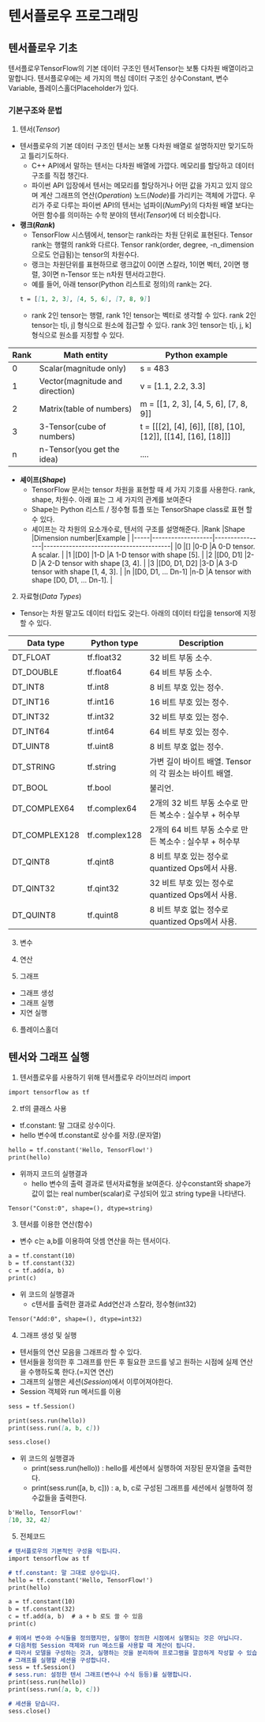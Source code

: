 # 텐서플로우 프로그래밍

## 텐서플로우 기초

텐서플로우TensorFlow의 기본 데이터 구조인 텐서Tensor는 보통 다차원 배열이라고 말합니다. 텐서플로우에는 세 가지의 핵심 데이터 구조인 상수Constant, 변수Variable, 플레이스홀더Placeholder가 있다.

### 기본구조와 문법

1. 텐서(_Tensor_)
- 텐서플로우의 기본 데이터 구조인 텐서는 보통 다차원 배열로 설명하지만 맞기도하고 틀리기도하다. 
    - C++ API에서 말하는 텐서는 다차원 배열에 가깝다. 메모리를 할당하고 데이터 구조를 직접 챙긴다.
    - 파이썬 API 입장에서 텐서는 메모리를 할당하거나 어떤 값을 가지고 있지 않으며 계산 그래프의 연산(_Operation_) 노드(_Node_)를 가리키는 객체에 가깝다. 우리가 주로 다루는 파이썬 API의 텐서는 넘파이(_NumPy_)의 다차원 배열 보다는 어떤 함수를 의미하는 수학 분야의 텐서(_Tensor_)에 더 비슷합니다.
- **랭크(_Rank_)**
    - TensorFlow 시스템에서, tensor는 rank라는 차원 단위로 표현된다. Tensor rank는 행렬의 rank와 다르다. Tensor rank(order, degree, -n_dimension 으로도 언급됨)는 tensor의 차원수다. 
    - 랭크는 차원단위를 표현하므로 랭크값이 0이면 스칼라, 1이면 벡터, 2이면 행렬, 3이면 n-Tensor 또는 n차원 텐서라고한다.
    - 예를 들어, 아래 tensor(Python 리스트로 정의)의 rank는 2다.
    ```markdown
    t = [[1, 2, 3], [4, 5, 6], [7, 8, 9]]
    ```
    - rank 2인 tensor는 행렬, rank 1인 tensor는 벡터로 생각할 수 있다. rank 2인 tensor는 t[i, j] 형식으로 원소에 접근할 수 있다. rank 3인 tensor는 t[i, j, k] 형식으로 원소를 지정할 수 있다.
    
|Rank|Math entity                     |Python example                                               |
|----|--------------------------------|-------------------------------------------------------------|
|0   |Scalar(magnitude only)          |s = 483                                                      |
|1   |Vector(magnitude and direction) |v = [1.1, 2.2, 3.3]                                          |
|2   |Matrix(table of numbers)        |m = [[1, 2, 3], [4, 5, 6], [7, 8, 9]]                        |
|3   |3-Tensor(cube of numbers)       |t = [[[2], [4], [6]], [[8], [10], [12]], [[14], [16], [18]]] |
|n   |n-Tensor(you get the idea)      |....
    
    
    
- **셰이프(_Shape_)**
    - TensorFlow 문서는 tensor 차원을 표현할 때 세 가지 기호를 사용한다. rank, shape, 차원수. 아래 표는 그 세 가지의 관계를 보여준다
    - Shape는 Python 리스트 / 정수형 튜플 또는 TensorShape class로 표현 할 수 있다.
    - 셰이프는 각 차원의 요소개수로, 텐서의 구조를 설명해준다.
|Rank |Shape              |Dimension number|Example                                 |
|-----|-------------------|----------------|----------------------------------------|
|0    |[]                 |0-D             |A 0-D tensor. A scalar.                 |
|1    |[D0]               |1-D             |A 1-D tensor with shape [5].            |
|2    |[D0, D1]           |2-D             |A 2-D tensor with shape [3, 4].         |
|3    |[D0, D1, D2]       |3-D             |A 3-D tensor with shape [1, 4, 3].      |
|n    |[D0, D1, ... Dn-1] |n-D             |A tensor with shape [D0, D1, ... Dn-1]. |


2. 자료형(_Data Types_)
- Tensor는 차원 말고도 데이터 타입도 갖는다. 아래의 데이터 타입을 tensor에 지정할 수 있다.

|Data type     |Python type   |Description                                |
|--------------|--------------|-------------------------------------------|
|DT_FLOAT      |tf.float32    |32 비트 부동 소수.                             |
|DT_DOUBLE     |tf.float64    |64 비트 부동 소수.                             |
|DT_INT8       |tf.int8       |8 비트 부호 있는 정수.                          |
|DT_INT16      |tf.int16      |16 비트 부호 있는 정수.                         |
|DT_INT32      |tf.int32      |32 비트 부호 있는 정수.                         |
|DT_INT64      |tf.int64      |64 비트 부호 있는 정수.                         |
|DT_UINT8      |tf.uint8      |8 비트 부호 없는 정수.                          |
|DT_STRING     |tf.string     |가변 길이 바이트 배열. Tensor의 각 원소는 바이트 배열. |
|DT_BOOL       |tf.bool       |불리언.                                      |
|DT_COMPLEX64  |tf.complex64  |2개의 32 비트 부동 소수로 만든 복소수 : 실수부 + 허수부 |
|DT_COMPLEX128 |tf.complex128 |2개의 64 비트 부동 소수로 만든 복소수 : 실수부 + 허수부 |
|DT_QINT8      |tf.qint8      |8 비트 부호 있는 정수로 quantized Ops에서 사용.     |
|DT_QINT32     |tf.qint32     |32 비트 부호 있는 정수로 quantized Ops에서 사용.    |
|DT_QUINT8     |tf.quint8     |8 비트 부호 없는 정수로 quantized Ops에서 사용.     |


3. 변수

4. 연산

5. 그래프
- 그래프 생성
- 그래프 실행
- 지연 실행

6. 플레이스홀더

## 텐서와 그래프 실행

1. 텐서플로우를 사용하기 위해 텐서플로우 라이브러리 import
```markdown
import tensorflow as tf
```

2. tf의 클래스 사용
- tf.constant: 말 그대로 상수이다.
- hello 변수에 tf.constant로 상수를 저장.(문자열)
```markdown
hello = tf.constant('Hello, TensorFlow!')
print(hello)
```

- 위까지 코드의 실행결과
    - hello 변수의 출력 결과로 텐서자료형을 보여준다. 상수constant와 shape가 값이 없는 real number(scalar)로 구성되어 있고 string type을 나타낸다.
```markdown
Tensor("Const:0", shape=(), dtype=string)
```


3. 텐서를 이용한 연산(함수)
- 변수 c는 a,b를 이용하여 덧셈 연산을 하는 텐서이다.
```markdown
a = tf.constant(10)
b = tf.constant(32)
c = tf.add(a, b)
print(c)
```

- 위 코드의 실행결과
    - c텐서를 출력한 결과로 Add연산과 스칼라, 정수형(int32)
```markdown
Tensor("Add:0", shape=(), dtype=int32)
```

4. 그래프 생성 및 실행
- 텐서들의 연산 모음을 그래프라 할 수 있다.
- 텐서들을 정의한 후 그래프를 만든 후 필요한 코드를 넣고 원하는 시점에 실제 연산을 수행하도록 한다.(=지연 연산)
- 그래프의 실행은 세션(_Session_)에서 이루어져야한다.
- Session 객체와 run 메서드를 이용
```markdown
sess = tf.Session()

print(sess.run(hello))
print(sess.run([a, b, c]))

sess.close()
```

- 위 코드의 실행결과
    - print(sess.run(hello)) : hello를 세션에서 실행하여 저장된 문자열을 출력한다.
    - print(sess.run([a, b, c])) : a, b, c로 구성된 그래프를 세션에서 실행하여 정수값들을 출력한다.
```markdown
b'Hello, TensorFlow!'
[10, 32, 42]
```

5. 전체코드
```markdown
# 텐서플로우의 기본적인 구성을 익힙니다.
import tensorflow as tf

# tf.constant: 말 그대로 상수입니다.
hello = tf.constant('Hello, TensorFlow!')
print(hello)

a = tf.constant(10)
b = tf.constant(32)
c = tf.add(a, b)  # a + b 로도 쓸 수 있음
print(c)

# 위에서 변수와 수식들을 정의했지만, 실행이 정의한 시점에서 실행되는 것은 아닙니다.
# 다음처럼 Session 객제와 run 메소드를 사용할 때 계산이 됩니다.
# 따라서 모델을 구성하는 것과, 실행하는 것을 분리하여 프로그램을 깔끔하게 작성할 수 있습니다.
# 그래프를 실행할 세션을 구성합니다.
sess = tf.Session()
# sess.run: 설정한 텐서 그래프(변수나 수식 등등)를 실행합니다.
print(sess.run(hello))
print(sess.run([a, b, c]))

# 세션을 닫습니다.
sess.close()
```
